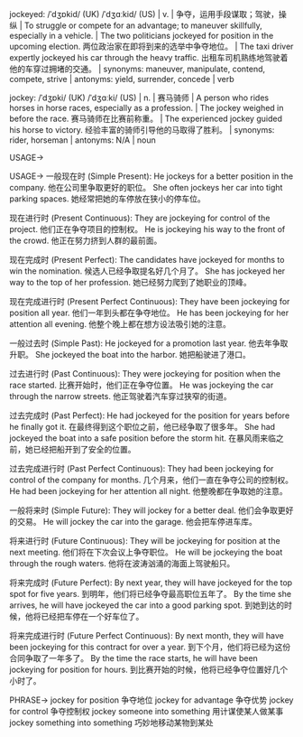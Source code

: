 jockeyed: /ˈdʒɒkid/ (UK) /ˈdʒɑːkid/ (US) | v. | 争夺，运用手段谋取；驾驶，操纵 |  To struggle or compete for an advantage; to maneuver skillfully, especially in a vehicle. | The two politicians jockeyed for position in the upcoming election.  两位政治家在即将到来的选举中争夺地位。 | The taxi driver expertly jockeyed his car through the heavy traffic. 出租车司机熟练地驾驶着他的车穿过拥堵的交通。 | synonyms: maneuver, manipulate, contend, compete, strive | antonyms: yield, surrender, concede | verb


jockey: /ˈdʒɒki/ (UK) /ˈdʒɑːki/ (US) | n. | 赛马骑师 | A person who rides horses in horse races, especially as a profession. | The jockey weighed in before the race.  赛马骑师在比赛前称重。 |  The experienced jockey guided his horse to victory. 经验丰富的骑师引导他的马取得了胜利。 | synonyms: rider, horseman | antonyms: N/A | noun


USAGE->

USAGE->
一般现在时 (Simple Present):
He jockeys for a better position in the company. 他在公司里争取更好的职位。
She often jockeys her car into tight parking spaces. 她经常把她的车停放在狭小的停车位。

现在进行时 (Present Continuous):
They are jockeying for control of the project.  他们正在争夺项目的控制权。
He is jockeying his way to the front of the crowd. 他正在努力挤到人群的最前面。

现在完成时 (Present Perfect):
The candidates have jockeyed for months to win the nomination. 候选人已经争取提名好几个月了。
She has jockeyed her way to the top of her profession. 她已经努力爬到了她职业的顶峰。

现在完成进行时 (Present Perfect Continuous):
They have been jockeying for position all year. 他们一年到头都在争夺地位。
He has been jockeying for her attention all evening. 他整个晚上都在想方设法吸引她的注意。

一般过去时 (Simple Past):
He jockeyed for a promotion last year. 他去年争取升职。
She jockeyed the boat into the harbor. 她把船驶进了港口。

过去进行时 (Past Continuous):
They were jockeying for position when the race started. 比赛开始时，他们正在争夺位置。
He was jockeying the car through the narrow streets. 他正驾驶着汽车穿过狭窄的街道。

过去完成时 (Past Perfect):
He had jockeyed for the position for years before he finally got it. 在最终得到这个职位之前，他已经争取了很多年。
She had jockeyed the boat into a safe position before the storm hit. 在暴风雨来临之前，她已经把船开到了安全的位置。

过去完成进行时 (Past Perfect Continuous):
They had been jockeying for control of the company for months.  几个月来，他们一直在争夺公司的控制权。
He had been jockeying for her attention all night. 他整晚都在争取她的注意。

一般将来时 (Simple Future):
They will jockey for a better deal. 他们会争取更好的交易。
He will jockey the car into the garage. 他会把车停进车库。

将来进行时 (Future Continuous):
They will be jockeying for position at the next meeting. 他们将在下次会议上争夺职位。
He will be jockeying the boat through the rough waters. 他将在波涛汹涌的海面上驾驶船只。

将来完成时 (Future Perfect):
By next year, they will have jockeyed for the top spot for five years. 到明年，他们将已经争夺最高职位五年了。
By the time she arrives, he will have jockeyed the car into a good parking spot.  到她到达的时候，他将已经把车停在一个好车位了。

将来完成进行时 (Future Perfect Continuous):
By next month, they will have been jockeying for this contract for over a year. 到下个月，他们将已经为这份合同争取了一年多了。
By the time the race starts, he will have been jockeying for position for hours. 到比赛开始的时候，他将已经争夺位置好几个小时了。


PHRASE->
jockey for position 争夺地位
jockey for advantage 争夺优势
jockey for control 争夺控制权
jockey someone into something  用计谋使某人做某事
jockey something into something  巧妙地移动某物到某处
